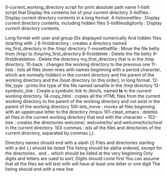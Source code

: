 0-current_working_directory script for print absolute path name
1-listit script that Display the contents list of your current directory
3-listfiles : Display current directory contents in a long format.
4-listmorefiles : Display current directory contents, including hidden files
5-listfilesdigitonly : Display current directory contents.

Long format
with user and group IDs displayed numerically
And hidden files (starting with .)
6-firstdirectory : creates a directory named my_first_directory in the /tmp/ directory
7-movethatfile : Move the file betty from /tmp/ to /tmp/my_first_directory
8-firstdelete : Delete the file betty
9-firstdirdeletion : Delete the directory my_first_directory that is in the /tmp directory.
10-back : changes the working directory to the previous one
11-lists : lists all files (even ones with names beginning with a period character, which are normally hidden) in the current directory and the parent of the working directory and the /boot directory (in this order), in long format.
12-file_type : prints the type of the file named iamafile in the /tmp directory
13-symbolic_link : Create a symbolic link to /bin/ls, named __ls__ in the current working directory.
14-copy_html :  copies all the HTML files from the current working directory to the parent of the working directory and not exist in the parent of the working directory 
100-lets_move : moves all files beginning with an uppercase letter to the directory /tmp/u
101-clean_emacs : deletes all files in the current working directory that end with the character ~
102-tree : creates the directories welcome/, welcome/to/ and welcome/to/school in the current directory.
103-commas : ists all the files and directories of the current directory, separated by commas (,).

Directory names should end with a slash (/)
Files and directories starting with a dot (.) should be listed
The listing should be alpha ordered, except for the directories . and .. which should be listed at the very beginning
Only digits and letters are used to sort; Digits should come first
You can assume that all the files we will test with will have at least one letter or one digit
The listing should end with a new line
